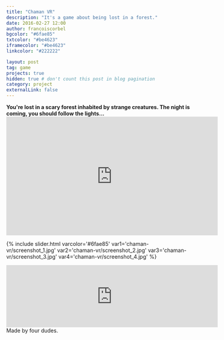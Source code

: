 ```yaml
---
title: "Chaman VR"
description: "It's a game about being lost in a forest."
date: 2016-02-27 12:00
author: francoiscorbel
bgcolor: "#6fae85"
txtcolor: "#be4623"
iframecolor: "#be4623"
linkcolor: "#222222"

layout: post
tag: game
projects: true
hidden: true # don't count this post in blog pagination
category: project
externalLink: false
---
```

<div class="text general-margin"><strong>You're lost in a scary forest inhabited by strange creatures. The night is coming, you should follow the lights...</strong></div>

<div class="video general-margin">
    <iframe width="560" height="315" src="https://www.youtube.com/embed/goZikfz87HM?modestbranding=1&autohide=1&showinfo=0&controls=0" frameborder="0" allowfullscreen></iframe>
</div>

{% include slider.html varcolor='#6fae85' var1='chaman-vr/screenshot_1.jpg' var2='chaman-vr/screenshot_2.jpg' var3='chaman-vr/screenshot_3.jpg' var4='chaman-vr/screenshot_4.jpg' %}

<div class="general-margin">
<iframe frameborder="0" src="https://itch.io/embed/165258?linkback=true&border_width=1&amp;bg_color=be4623&amp;fg_color=222222&amp;link_color=6fae85&amp;border_color=dc6441" width="560" height="165"></iframe>
</div>

<div class="text general-margin">Made by four dudes.</div>
